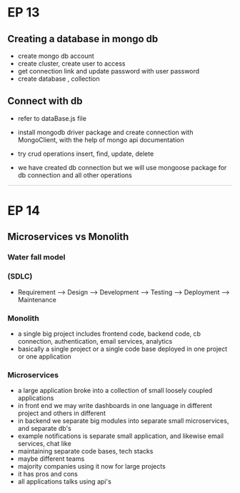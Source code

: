 # EP 13

## Creating a database in mongo db

- create mongo db account
- create cluster, create user to access
- get connection link and update password with user password
- create database , collection

## Connect with db

- refer to dataBase.js file
- install mongodb driver package and create connection with MongoClient, with the help of mongo api documentation
- try crud operations insert, find, update, delete

- we have created db connection but we will use mongoose package for db connection and all other operations

<hr style="height:1px; background-color:#ccc; border:none;" />

# EP 14

## Microservices vs Monolith

### Water fall model

### (SDLC)

- Requirement --> Design --> Development --> Testing --> Deployment --> Maintenance

### Monolith

- a single big project includes frontend code, backend code, cb connection, authentication, email services, analytics
- basically a single project or a single code base deployed in one project or one application

### Microservices

- a large application broke into a collection of small loosely coupled applications
- in front end we may write dashboards in one language in different project and others in different
- in backend we separate big modules into separate small microservices, and separate db's
- example notifications is separate small application, and likewise email services, chat like
- maintaining separate code bases, tech stacks
- maybe different teams
- majority companies using it now for large projects
- it has pros and cons
- all applications talks using api's
